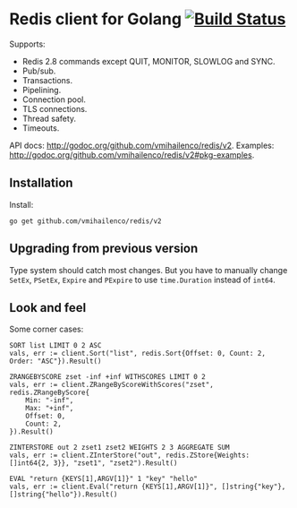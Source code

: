 Redis client for Golang [![Build Status](https://travis-ci.org/vmihailenco/redis.png?branch=master)](https://travis-ci.org/vmihailenco/redis)
=======================

Supports:

- Redis 2.8 commands except QUIT, MONITOR, SLOWLOG and SYNC.
- Pub/sub.
- Transactions.
- Pipelining.
- Connection pool.
- TLS connections.
- Thread safety.
- Timeouts.

API docs: http://godoc.org/github.com/vmihailenco/redis/v2.
Examples: http://godoc.org/github.com/vmihailenco/redis/v2#pkg-examples.

Installation
------------

Install:

    go get github.com/vmihailenco/redis/v2

Upgrading from previous version
-------------------------------

Type system should catch most changes. But you have to manually change `SetEx`, `PSetEx`, `Expire` and `PExpire` to use `time.Duration` instead of `int64`.

Look and feel
-------------

Some corner cases:

    SORT list LIMIT 0 2 ASC
    vals, err := client.Sort("list", redis.Sort{Offset: 0, Count: 2, Order: "ASC"}).Result()

    ZRANGEBYSCORE zset -inf +inf WITHSCORES LIMIT 0 2
    vals, err := client.ZRangeByScoreWithScores("zset", redis.ZRangeByScore{
        Min: "-inf",
        Max: "+inf",
        Offset: 0,
        Count: 2,
    }).Result()

    ZINTERSTORE out 2 zset1 zset2 WEIGHTS 2 3 AGGREGATE SUM
    vals, err := client.ZInterStore("out", redis.ZStore{Weights: []int64{2, 3}}, "zset1", "zset2").Result()

    EVAL "return {KEYS[1],ARGV[1]}" 1 "key" "hello"
    vals, err := client.Eval("return {KEYS[1],ARGV[1]}", []string{"key"}, []string{"hello"}).Result()

